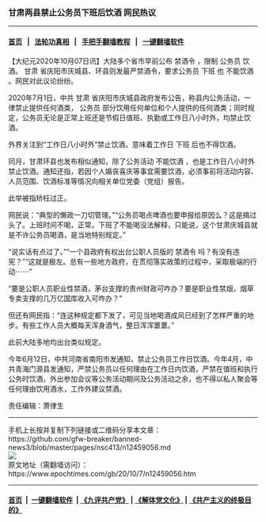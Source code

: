 ### 甘肃两县禁止公务员下班后饮酒 网民热议
------------------------

#### [首页](https://github.com/gfw-breaker/banned-news3/blob/master/README.md) &nbsp;&nbsp;|&nbsp;&nbsp; [法轮功真相](https://github.com/begood0513/basic/blob/master/README.md)  &nbsp;&nbsp;|&nbsp;&nbsp; [手把手翻墙教程](https://github.com/gfw-breaker/guides/wiki)  &nbsp;&nbsp;|&nbsp;&nbsp; [一键翻墙软件](https://github.com/gfw-breaker/nogfw/blob/master/README.md)  



<div><p>
 【大纪元2020年10月07日讯】大陆多个省市早前公布
 <ok href="https://www.epochtimes.com/gb/tag/%E7%A6%81%E9%85%92%E4%BB%A4.html">
  禁酒令
 </ok>
 ，限制
 <ok href="https://www.epochtimes.com/gb/tag/%E5%85%AC%E5%8A%A1%E5%91%98.html">
  公务员
 </ok>
 饮酒。
 <ok href="https://www.epochtimes.com/gb/tag/%E7%94%98%E8%82%83.html">
  甘肃
 </ok>
 省庆阳市庆城县、环县则发最严禁酒令，要求公务员
 <ok href="https://www.epochtimes.com/gb/tag/%E4%B8%8B%E7%8F%AD.html">
  下班
 </ok>
 也
 <ok href="https://www.epochtimes.com/gb/tag/%E4%B8%8D%E8%83%BD%E9%A5%AE%E9%85%92.html">
  不能饮酒
 </ok>
 。网民对此议论纷纷。
</p>
<p>
 2020年7月1日，中共
 <ok href="https://www.epochtimes.com/gb/tag/%E7%94%98%E8%82%83.html">
  甘肃
 </ok>
 省庆阳市庆城县政府发布公告，称县内公务活动，一律禁止提供任何酒类，
 <ok href="https://www.epochtimes.com/gb/tag/%E5%85%AC%E5%8A%A1%E5%91%98.html">
  公务员
 </ok>
 部分饮用任何单位和个人提供的任何酒类；同时规定，公务员无论是正常上班还是节假日值班、执勤或工作日八小时外，均禁止饮酒。
</p>
<p>
 外界关注到“工作日八小时外”禁止饮酒，意味着工作日
 <ok href="https://www.epochtimes.com/gb/tag/%E4%B8%8B%E7%8F%AD.html">
  下班
 </ok>
 后也不得饮酒。
</p>
<p>
 同月，甘肃环县也发布相似通知，除了公务活动
 <ok href="https://www.epochtimes.com/gb/tag/%E4%B8%8D%E8%83%BD%E9%A5%AE%E9%85%92.html">
  不能饮酒
 </ok>
 ，也是工作日八小时外禁止饮酒。通知还指，若因个人婚丧喜庆等事宜需要饮酒，必须事前将活动内容、人员范围、饮酒标准等情况向相关单位党委（党组）报告。
</p>
<p>
 此举被指矫枉过正。
</p>
<p>
 网民说：“典型的懒政一刀切管理。”“公务员喝点啤酒也要申报给原因么？这是搞过头了。上班时间不喝，正常。下班了不能喝没法解释，只能说，这个甘肃庆城县就是不许公务员喝酒，是当地特别规定。”
</p>
<p>
 “说实话有点过了。”“一个县政府有权出台公职人员版的
 <ok href="https://www.epochtimes.com/gb/tag/%E7%A6%81%E9%85%92%E4%BB%A4.html">
  禁酒令
 </ok>
 吗？有没有违宪？”“这就是极左。总有一些地方政府，在贯彻落实政策的过程中，采取极端的行动⋯⋯”
</p>
<p>
 “要是公职人员职业性禁酒，茅台支撑的贵州财政可咋办？要是职业性禁烟，烟草专卖支撑的几万亿国库收入可咋办？”
</p>
<p>
 但还有网民指：“连这种规定都下发了，可见当地喝酒成风已经到了怎样严重的地步。有些工作人员大概每天浑身酒气，整日浑浑噩噩。”
</p>
<p>
 此前大陆多地均出台类似规定。
</p>
<p>
 今年6月12日，中共河南省南阳市发通知，禁止公务员工作日饮酒。今年4月，中共青海门源县发通知，严禁公务员以任何理由在工作日内饮酒，严禁在值班和执行公务时饮酒，外出参加会议等公务活动期间及公务活动之余，也不得以私人聚会等任何理由饮用酒水，工作外建议禁酒。
</p>
<p>
 责任编辑：萧律生
</p>
</div>
<hr/>
手机上长按并复制下列链接或二维码分享本文章：<br/>
https://github.com/gfw-breaker/banned-news3/blob/master/pages/nsc413/n12459056.md <br/>
<a href='https://github.com/gfw-breaker/banned-news3/blob/master/pages/nsc413/n12459056.md'><img src='https://github.com/gfw-breaker/banned-news3/blob/master/pages/nsc413/n12459056.md.png'/></a> <br/>
原文地址（需翻墙访问）：https://www.epochtimes.com/gb/20/10/7/n12459056.htm


------------------------
#### [首页](https://github.com/gfw-breaker/banned-news3/blob/master/README.md) &nbsp;|&nbsp; [一键翻墙软件](https://github.com/gfw-breaker/nogfw/blob/master/README.md) &nbsp;| [《九评共产党》](https://github.com/gfw-breaker/9ping.md/blob/master/README.md#九评之一评共产党是什么) | [《解体党文化》](https://github.com/gfw-breaker/jtdwh.md/blob/master/README.md) | [《共产主义的终极目的》](https://github.com/gfw-breaker/gczydzjmd.md/blob/master/README.md)


<img src='http://gfw-breaker.win/banned-news3/pages/nsc413/n12459056.md' width='0px' height='0px'/>